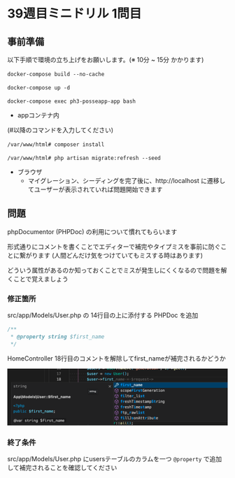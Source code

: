# 39週目ミニドリル 1問目

## 事前準備

以下手順で環境の立ち上げをお願いします。(※ 10分 ~ 15分 かかります)

`docker-compose build --no-cache`

`docker-compose up -d`

`docker-compose exec ph3-posseapp-app bash`

- appコンテナ内

(#以降のコマンドを入力してください)

`/var/www/html# composer install`

`/var/www/html# php artisan migrate:refresh --seed`

- ブラウザ
  - マイグレーション、シーディングを完了後に、http://localhost に遷移してユーザーが表示されていれば問題開始できます

## 問題

phpDocumentor (PHPDoc) の利用について慣れてもらいます

形式通りにコメントを書くことでエディターで補完やタイプミスを事前に防ぐことに繋がります (人間どんだけ気をつけていてもミスする時はあります)

どういう属性があるのか知っておくことでミスが発生しにくくなるので問題を解くことで覚えましょう

### 修正箇所

src/app/Models/User.php の 14行目の上に添付する PHPDoc を追加

```php
/**
 * @property string $first_name
 */
```

HomeController 18行目のコメントを解除してfirst_nameが補完されるかどうか

![Sample Image](sample.png)

### 終了条件

src/app/Models/User.php にusersテーブルのカラムを一つ `@property` で追加して補完されることを確認してください
